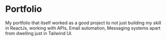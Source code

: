 
# Portfolio
My portfolio that itself worked as a good project to not just building my skill in ReactJs, working with APIs, Email automation, Messaging systems apart from dwelling just in Tailwind UI. 
